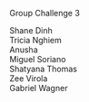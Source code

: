 Group Challenge 3

Shane Dinh <br>
Tricia Nghiem <br>
Anusha <br>
Miguel Soriano <br>
Shatyana Thomas <br>
Zee Virola <br>
Gabriel Wagner <br> 

